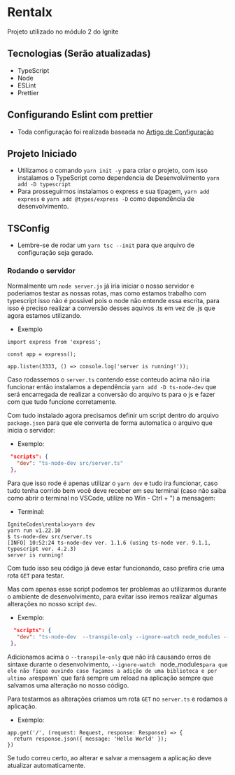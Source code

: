 # Rentalx
Projeto utilizado no módulo 2 do Ignite

## Tecnologias (Serão atualizadas)

- TypeScript
- Node
- ESLint
- Prettier

## Configurando Eslint com prettier

- Toda configuração foi realizada baseada no 
[Artigo de Configuração](https://www.notion.so/Configura-es-ESLint-e-Prettier-Ignite-5233b88fa9e8493fa958b9d6c96f0830)

## Projeto Iniciado

- Utilizamos o comando `yarn init -y` para criar o projeto, com isso instalamos o TypeScript como dependencia de Desenvolvimento `yarn add -D typescript`
- Para prosseguirmos instalamos o express e sua tipagem, ` yarn add express ` e `yarn add @types/express -D` como dependência de desenvolvimento.

## TSConfig

- Lembre-se de rodar um ` yarn tsc --init ` para que arquivo de configuração seja gerado.

### Rodando o servidor

Normalmente um ` node server.js ` já iria iniciar o nosso servidor e poderiamos testar as nossas rotas, mas como estamos trabalho com typescript isso não é possivel pois o node não entende essa escrita, para isso é preciso realizar a conversão desses aquivos .ts em vez de .js que agora estamos utilizando. 
 - Exemplo 
 ``` JS
 import express from 'express';

const app = express();

app.listen(3333, () => console.log('server is running!'));

 ```
 Caso rodassemos o `server.ts` contendo esse conteudo acima não iria funcionar então instalamos a dependência ` yarn add -D ts-node-dev ` que será encarregada de realizar a conversão do arquivo ts para o js e fazer com que tudo funcione corretamente. 

 Com tudo instalado agora precisamos definir um script dentro do arquivo `package.json` para que ele converta de forma automatica o arquivo que inicia o servidor:
 - Exemplo:
 ``` JSON
  "scripts": {
    "dev": "ts-node-dev src/server.ts"
  },
 ```
 Para que isso rode é apenas utilizar o ` yarn dev ` e tudo ira funcionar, caso tudo tenha corrido bem você deve receber em seu terminal (caso não saiba como abrir o terminal no VSCode, utilize no Win - Ctrl + ") a mensagem: 
 - Terminal: 
 ``` SH
IgniteCodes\rentalx>yarn dev
yarn run v1.22.10
$ ts-node-dev src/server.ts
[INFO] 10:52:24 ts-node-dev ver. 1.1.6 (using ts-node ver. 9.1.1, typescript ver. 4.2.3)
server is running!
 ```

 Com tudo isso seu código já deve estar funcionando, caso prefira crie uma rota `GET` para testar.

 Mas com apenas esse script podemos ter problemas ao utilizarmos durante o ambiente de desenvolvimento, para evitar isso iremos realizar algumas alterações no nosso script `dev`.
 - Exemplo:
 ``` JSON
   "scripts": {
    "dev": "ts-node-dev  --transpile-only --ignore-watch node_modules --respawn src/server.ts"
  },
 ```

Adicionamos acima o `--transpile-only` que não irá causando erros de sintaxe durante o desenvolvimento, `--ignore-watch ` node_modules` para que ele não fique ouvindo caso façamos a adição de uma biblioteca e por ultimo a `respawn` que fará sempre um reload na aplicação sempre que salvamos uma alteração no nosso código.

Para testarmos as alterações criamos um rota `GET` no `server.ts` e rodamos a aplicação.

- Exemplo: 
``` JS
app.get('/', (request: Request, response: Response) => {
  return response.json({ message: 'Hello World' });
})
```
Se tudo correu certo, ao alterar e salvar a mensagem a aplicação deve atualizar automaticamente. 





